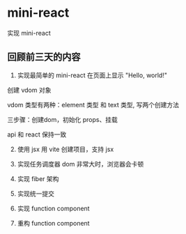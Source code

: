 # mini-react
实现 mini-react

## 回顾前三天的内容

1. 实现最简单的 mini-react
在页面上显示 "Hello, world!"

创建 vdom 对象

vdom 类型有两种：element 类型 和 text 类型, 写两个创建方法

三步骤：创建dom，初始化 props、挂载

api 和 react 保持一致

2. 使用 jsx
用 vite 创建项目，支持 jsx

3. 实现任务调度器
dom 非常大时，浏览器会卡顿

4. 实现 fiber 架构

5. 实现统一提交
6. 实现 function component
7. 重构 function component
